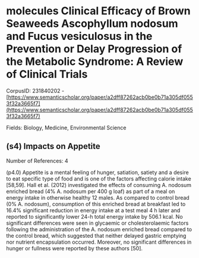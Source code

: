 # molecules Clinical Efficacy of Brown Seaweeds Ascophyllum nodosum and Fucus vesiculosus in the Prevention or Delay Progression of the Metabolic Syndrome: A Review of Clinical Trials

CorpusID: 231840202 - [https://www.semanticscholar.org/paper/a2dff87262acb0be0b71a305df0553f32a3665f7](https://www.semanticscholar.org/paper/a2dff87262acb0be0b71a305df0553f32a3665f7)

Fields: Biology, Medicine, Environmental Science

## (s4) Impacts on Appetite
Number of References: 4

(p4.0) Appetite is a mental feeling of hunger, satiation, satiety and a desire to eat specific type of food and is one of the factors affecting calorie intake [58,59]. Hall et al. (2012) investigated the effects of consuming A. nodosum enriched bread (4% A. nodosum per 400 g loaf) as part of a meal on energy intake in otherwise healthy 12 males. As compared to control bread (0% A. nodosum), consumption of this enriched bread at breakfast led to 16.4% significant reduction in energy intake at a test meal 4 h later and reported to significantly lower 24-h total energy intake by 506.1 kcal. No significant differences were seen in glycaemic or cholesterolaemic factors following the administration of the A. nodosum enriched bread compared to the control bread, which suggested that neither delayed gastric emptying nor nutrient encapsulation occurred. Moreover, no significant differences in hunger or fullness were reported by these authors [50].
